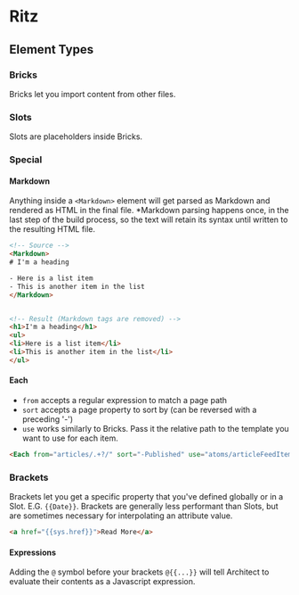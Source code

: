 # Ritz


## Element Types


### Bricks
Bricks let you import content from other files.


### Slots
Slots are placeholders inside Bricks.


### Special

#### Markdown
Anything inside a `<Markdown>` element will get parsed as Markdown and rendered as HTML in the final file. *Markdown parsing happens once, in the last step of the build process, so the text will retain its syntax until written to the resulting HTML file.

```html
<!-- Source -->
<Markdown>
# I'm a heading

- Here is a list item
- This is another item in the list
</Markdown>


<!-- Result (Markdown tags are removed) -->
<h1>I'm a heading</h1>
<ul>
<li>Here is a list item</li>
<li>This is another item in the list</li>
</ul>
```


#### Each
- `from` accepts a regular expression to match a page path
- `sort` accepts a page property to sort by (can be reversed with a preceding '-')
- `use` works similarly to Bricks. Pass it the relative path to the template you want to use for each item.

```html
<Each from="articles/.+?/" sort="-Published" use="atoms/articleFeedItem"></Each>
```


### Brackets
Brackets let you get a specific property that you've defined globally or in a Slot. E.G. `{{Date}}`. Brackets are generally less performant than Slots, but are sometimes necessary for interpolating an attribute value.

```html
<a href="{{sys.href}}">Read More</a>
```

#### Expressions
Adding the `@` symbol before your brackets `@{{...}}` will tell Architect to evaluate their contents as a Javascript expression.